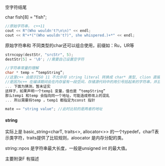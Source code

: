 空字符结尾

char fish[8] = "fish";



```c++
//原始字符串， c++11
cout << R"(Who wouldn't?\n\n)" << endl;
cout << R"+*("(Who wouldn't?)", she whispered.)+*" << endl;
```

原始字符串和 不同类型的char还可以组合使用，前缀如：Ru，UR等



```C++
strncopy(destStr, "srcStr", 5);
destStr[5] = '\0'; //需要自己设置空字符
```



```C++
//字符串常量的理解
char * temp = “tempString”;
//这里c++ 会提示ISO 11 不允许将 string literal 转换成 char* 类型, clion 直接编译失败
//是因为c++ 在编译期间会在内存留有一段空间，存储源代码中的用引号括起来的字符串，并且将每个字符串和其地址关联起来
... 下面为猜测，暂未证实
这样子，如果声明一个temp1 变量，值也是 “tempString”
那么temp1 和temp 会指向同一个地址，可能造成修改上的混乱
... 所以需要将temp ，temp1 都指定为const 指针
```



```C++
mate == "string value"; //此时比较的是两者的地址
```

#### string

实际上是 basic_string<charT, traits<>, allocator<>> 的一个typedef，charT表示类字符，traits提供了比较规则，aloocator 是内存分配的类。

string::npos 是字符串最大长度，一般是unsigned int 的最大值。



主要附录F 有描述